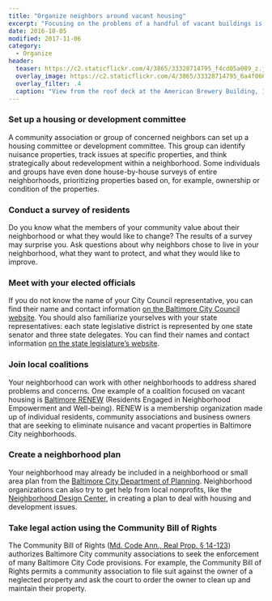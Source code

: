 ```yaml
---
title: "Organize neighbors around vacant housing"
excerpt: "Focusing on the problems of a handful of vacant buildings is important but you do not want to ignore the bigger problem of vacancy in your neighborhood. How can your community group take action on vacant housing?"
date: 2016-10-05
modified: 2017-11-06
category:
  - Organize
header:
  teaser: https://c2.staticflickr.com/4/3865/33328714795_f4cd05a089_z.jpg
  overlay_image: https://c2.staticflickr.com/4/3865/33328714795_6a4f066c1c_h.jpg
  overlay_filter: .4
  caption: "View from the roof deck at the American Brewery Building, 1701 North Gay Street, Baltimore, MD 21213, 2016 June 11. Photograph by Eli Pousson, [Baltimore Heritage](https://www.flickr.com/photos/baltimoreheritage/33328714795/) ([CC 0](https://creativecommons.org/licenses/publicdomain/))."
---
```


### Set up a housing or development committee
A community association or group of concerned neighbors can set up a housing committee or development committee. This group can identify nuisance properties, track issues at specific properties, and think strategically about redevelopment within a neighborhood. Some individuals and groups have even done house-by-house surveys of entire neighborhoods, prioritizing properties based on, for example, ownership or condition of the properties.

### Conduct a survey of residents
Do you know what the members of your community value about their neighborhood or what they would like to change? The results of a survey may surprise you. Ask questions about why neighbors chose to live in your neighborhood, what they want to protect, and what they would like to improve.

### Meet with your elected officials
If you do not know the name of your City Council representative, you can find their name and contact information [on the Baltimore City Council website](http://cityservices.baltimorecity.gov/citycouncil/). You should also familiarize yourselves with your state representatives: each state legislative district is represented by one state senator and three state delegates. You can find their names and contact information [on the state legislature’s website](http://www.mgaleg.maryland.gov/webmga/frmmain.aspx?pid=legisrpage&tab=subject6&poptype=find&popid=).

### Join local coalitions
Your neighborhood can work with other neighborhoods to address shared problems and concerns. One example of a coalition focused on vacant housing is [Baltimore RENEW](http://www.baltimorerenew.org/) (Residents Engaged in Neighborhood Empowerment and Well-being). RENEW is a membership organization made up of individual residents, community associations and business owners that are seeking to eliminate nuisance and vacant properties in Baltimore City neighborhoods.

### Create a neighborhood plan
Your neighborhood may already be included in a neighborhood or small area plan from the [Baltimore City Department of Planning](https://planning.baltimorecity.gov/). Neighborhood organizations can also try to get help from local nonprofits, like the [Neighborhood Design Center](http://www.ndc-md.org/), in creating a plan to deal with housing and development issues.

### Take legal action using the Community Bill of Rights
The Community Bill of Rights ([Md. Code Ann., Real Prop. § 14-123](http://www.baltimorerenew.org/wp-content/uploads/2016/09/Community-Bill-of-Rights-14-123-as-amended-effective-10-1-12.pdf)) authorizes Baltimore City community associations to seek the enforcement of many Baltimore City Code provisions. For example, the Community Bill of Rights permits a community association to file suit against the owner of a neglected property and ask the court to order the owner to clean up and maintain their property.
